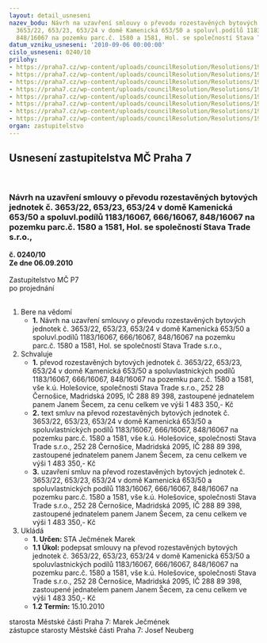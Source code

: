 ```yaml
---
layout: detail_usneseni
nazev_bodu: Návrh na uzavření smlouvy o převodu rozestavěných bytových jednotek č.
  3653/22, 653/23, 653/24 v domě Kamenická 653/50 a spoluvl.podílů 1183/16067, 666/16067,
  848/16067 na pozemku parc.č. 1580 a 1581, Hol. se společností Stava Trade s.r.o.,
datum_vzniku_usneseni: '2010-09-06 00:00:00'
cislo_usneseni: 0240/10
prilohy:
- https://praha7.cz/wp-content/uploads/councilResolution/Resolutions/19512/5-10-skmbt_60010083009100.tif
- https://praha7.cz/wp-content/uploads/councilResolution/Resolutions/19512/5-10-skmbt_60010083009091.tif
- https://praha7.cz/wp-content/uploads/councilResolution/Resolutions/19512/5-10-skmbt_60010083009090.tif
- https://praha7.cz/wp-content/uploads/councilResolution/Resolutions/19512/5-10-kamen50bj65322pytlik.doc
- https://praha7.cz/wp-content/uploads/councilResolution/Resolutions/19512/5-10-kamen50bj65323pytlik.doc
- https://praha7.cz/wp-content/uploads/councilResolution/Resolutions/19512/5-10-kamen50bj65324pytlik.doc
- https://praha7.cz/wp-content/uploads/councilResolution/Resolutions/19512/5-10-skmbt_60010083009101.tif
- https://praha7.cz/wp-content/uploads/councilResolution/Resolutions/19512/5-10-0818r.doc
organ: zastupitelstvo
---
```

<div id="ucUsn_pList" class="usn">
	<span><h2>Usnesení zastupitelstva MČ Praha 7 </h2>
<br></span><div class="standBody">
<span><h3>Návrh na uzavření smlouvy o převodu rozestavěných bytových jednotek č. 3653/22, 653/23, 653/24 v domě Kamenická 653/50 a spoluvl.podílů 1183/16067, 666/16067, 848/16067 na pozemku parc.č. 1580 a 1581, Hol. se společností Stava Trade s.r.o.,</h3></span><div class="center">
		<strong>č. 0240/10</strong><br>
	</div>
<div class="center">
		<strong>Ze dne 06.09.2010</strong><br><br>
	</div>Zastupitelstvo MČ P7<br> po projednání<br><br><ol>
<li>Bere na vědomí<ul><li>
<strong>1.</strong> Návrh na uzavření smlouvy o převodu rozestavěných bytových jednotek č. 3653/22, 653/23, 653/24 v domě Kamenická 653/50 a spoluvl.podílů 1183/16067, 666/16067, 848/16067 na pozemku parc.č. 1580 a 1581, Hol. se společností Stava Trade s.r.o.,</li></ul>
</li>
<li>Schvaluje<ul>
<li>
<strong>1.</strong> převod rozestavěných bytových jednotek č. 3653/22, 653/23, 653/24 v domě Kamenická 653/50 a spoluvlastnických podílů 1183/16067, 666/16067, 848/16067 na pozemku parc.č. 1580 a 1581, vše k.ú. Holešovice, společnosti Stava Trade s.r.o., 252 28 Černošice, Madridská 2095, IČ 288 89 398, zastoupené jednatelem panem Janem Šecem, za cenu celkem ve výši 1 483 350,- Kč</li>
<li>
<strong>2.</strong> text smluv na  převod rozestavěných bytových jednotek č. 3653/22, 653/23, 653/24 v domě Kamenická 653/50 a spoluvlastnických podílů 1183/16067, 666/16067, 848/16067 na pozemku parc.č. 1580 a 1581, vše k.ú. Holešovice, společnosti Stava Trade s.r.o., 252 28 Černošice, Madridská 2095, IČ 288 89 398, zastoupené jednatelem panem Janem Šecem, za cenu celkem ve výši 1 483 350,- Kč</li>
<li>
<strong>3.</strong> uzavření smluv na  převod rozestavěných bytových jednotek č. 3653/22, 653/23, 653/24 v domě Kamenická 653/50 a spoluvlastnických podílů 1183/16067, 666/16067, 848/16067 na pozemku parc.č. 1580 a 1581, vše k.ú. Holešovice, společnosti Stava Trade s.r.o., 252 28 Černošice, Madridská 2095, IČ 288 89 398, zastoupené jednatelem panem Janem Šecem, za cenu celkem ve výši 1 483 350,- Kč</li>
</ul>
</li>
<li>Ukládá<ul>
<li>
<strong>1. Určen: </strong>STA Ječmének Marek</li>
<li>
<strong>1.1 Úkol: </strong>podepsat  smlouvy na  převod rozestavěných bytových jednotek č. 3653/22, 653/23, 653/24 v domě Kamenická 653/50 a spoluvlastnických podílů 1183/16067, 666/16067, 848/16067 na pozemku parc.č. 1580 a 1581, vše k.ú. Holešovice, společnosti Stava Trade s.r.o., 252 28 Černošice, Madridská 2095, IČ 288 89 398, zastoupené jednatelem panem Janem Šecem, za cenu celkem ve výši 1 483 350,- Kč</li>
<li>
<strong>1.2 Termín: </strong>15.10.2010</li>
</ul>
</li>
</ol>starosta Městské části Praha 7: Marek Ječmének<br>zástupce starosty Městské části Praha 7: Josef Neuberg
</div>
</div>